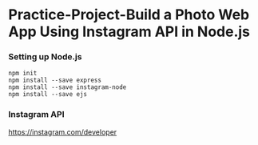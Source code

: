 # Practice-Project-Build a Photo Web App Using Instagram API in Node.js

### Setting up Node.js

    npm init
    npm install --save express
    npm install --save instagram-node
    npm install --save ejs

### Instagram API    
https://instagram.com/developer
